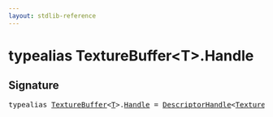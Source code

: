 ```yaml
---
layout: stdlib-reference
---
```


# typealias TextureBuffer\<T\>\.Handle

## Signature

<pre>
<span class='code_keyword'>typealias</span> <a href="../index.html" class="code_type">TextureBuffer</a>&lt;<a href="../index.html#typeparam-T" class="code_type">T</a>&gt;.<a href=".html" class="code_type">Handle</a> = <a href="../../descriptorhandle-0a/index.html" class="code_type">DescriptorHandle</a>&lt;<a href="../index.html" class="code_type">TextureBuffer</a>&lt;<a href="../index.html#typeparam-T" class="code_type">T</a>&gt;&gt;;
</pre>


